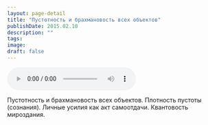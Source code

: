 ```yaml
---
layout: page-detail
title: "Пустотность и брахмановость всех объектов"
publishDate: 2015.02.10
description: ""
tags:
image:
draft: false
---
```


<audio title="2015.02.10 - Пустотность и брахмановость всех объектов.mp3" src="/upload/iblock/2b4/2b41ac111968156cf7051b7f564f58f9.mp3" controls=""></audio>

 Пустотность и брахмановость всех объектов. Плотность пустоты (сознания). Личные усилия как акт самоотдачи. Квантовость мироздания. 

  
